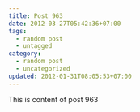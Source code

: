 ```yaml
---
title: Post 963
date: 2012-03-27T05:42:36+07:00
tags:
  - random post
  - untagged
category:
  - random post
  - uncategorized
updated: 2012-01-31T08:05:53+07:00
---
```

This is content of post 963